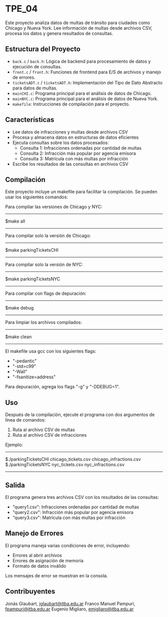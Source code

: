 # TPE_04

Este proyecto analiza datos de multas de tránsito para ciudades como Chicago y Nueva York. Lee información de multas desde archivos CSV, procesa los datos y genera resultados de consultas.

## Estructura del Proyecto

- `back.c` / `back.h`: Lógica de backend para procesamiento de datos y ejecución de consultas.
- `front.c` / `front.h`: Funciones de frontend para E/S de archivos y manejo de errores.
- `ticketsADT.c` / `ticketsADT.h`: Implementación del Tipo de Dato Abstracto para datos de multas.
- `mainCHI.c`: Programa principal para el análisis de datos de Chicago.
- `mainNYC.c`: Programa principal para el análisis de datos de Nueva York.
- `makefile`: Instrucciones de compilación para el proyecto.

## Características

- Lee datos de infracciones y multas desde archivos CSV
- Procesa y almacena datos en estructuras de datos eficientes
- Ejecuta consultas sobre los datos procesados:
  - Consulta 1: Infracciones ordenadas por cantidad de multas
  - Consulta 2: Infracción más popular por agencia emisora
  - Consulta 3: Matrícula con más multas por infracción
- Escribe los resultados de las consultas en archivos CSV

## Compilación

Este proyecto incluye un makefile para facilitar la compilación. Se pueden usar los siguientes comandos:

Para compilar las versiones de Chicago y NYC:

*****************************
$make all
*****************************

Para compilar solo la versión de Chicago:

*****************************
$make parkingTicketsCHI
*****************************

Para compilar solo la versión de NYC:

*****************************
$make parkingTicketsNYC
*****************************

Para compilar con flags de depuración:

*****************************
$make debug
*****************************

Para limpiar los archivos compilados:

*****************************
$make clean
*****************************

El makefile usa gcc con los siguientes flags:
- "-pedantic"
- "-std=c99"
- "-Wall"
- "-fsanitize=address"

Para depuración, agrega los flags "-g" y "-DDEBUG=1".

## Uso

Después de la compilación, ejecute el programa con dos argumentos de línea de comandos:

1. Ruta al archivo CSV de multas
2. Ruta al archivo CSV de infracciones

Ejemplo:

*****************************
$./parkingTicketsCHI chicago_tickets.csv chicago_infractions.csv
$./parkingTicketsNYC nyc_tickets.csv nyc_infractions.csv
*****************************

## Salida

El programa genera tres archivos CSV con los resultados de las consultas:

- "query1.csv": Infracciones ordenadas por cantidad de multas
- "query2.csv": Infracción más popular por agencia emisora
- "query3.csv": Matrícula con más multas por infracción

## Manejo de Errores

El programa maneja varias condiciones de error, incluyendo:

- Errores al abrir archivos
- Errores de asignación de memoria
- Formato de datos inválido

Los mensajes de error se muestran en la consola.

## Contribuyentes

Jonás Glaubart, jglaubart@itba.edu.ar
Franco Manuel Pampuri, fpampuri@itba.edu.ar
Eugenio Migliaro, emigliaro@itba.edu.ar